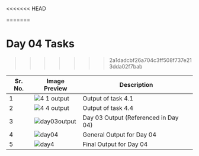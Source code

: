 <<<<<<< HEAD

=======
# Day 04 Tasks
>>>>>>> 2a1dadcbf26a704c3ff508f737e213dda02f7bab

| Sr. No. | Image Preview | Description |
|--------|---------------|-------------|
| 1      | ![4 1 output](https://github.com/user-attachments/assets/6570752c-daed-4ed8-ae14-738a4fb71751) | Output of task 4.1 |
| 2      | ![4 4 output](https://github.com/user-attachments/assets/d18178f6-efca-416e-a513-dc2c818e811d) | Output of task 4.4 |
| 3      | ![day03output](https://github.com/user-attachments/assets/2819175d-50bd-4210-9012-13780f4c6078) | Day 03 Output (Referenced in Day 04) |
| 4      | ![day04](https://github.com/user-attachments/assets/3dfad289-00fc-40b2-96f6-ee20fb36d445) | General Output for Day 04 |
| 5      | ![day4](https://github.com/user-attachments/assets/24c6cdfd-0dac-4a6d-90e2-4d4348e2e41c) | Final Output for Day 04 |
